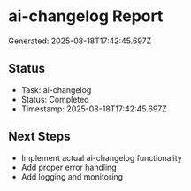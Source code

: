 # ai-changelog Report

Generated: 2025-08-18T17:42:45.697Z

## Status
- Task: ai-changelog
- Status: Completed
- Timestamp: 2025-08-18T17:42:45.697Z

## Next Steps
- Implement actual ai-changelog functionality
- Add proper error handling
- Add logging and monitoring
